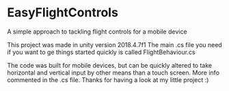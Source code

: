 # EasyFlightControls
A simple approach to tackling flight controls for a mobile device

This project was made in unity version 2018.4.7f1
The main .cs file you need if you want to ge things started
quickly is called FlightBehaviour.cs

The code was built for mobile devices, but can be quickly
altered to take horizontal and vertical input by other
means than a touch screen. More info commented in the .cs file.
Thanks for having a look at my little project :)
